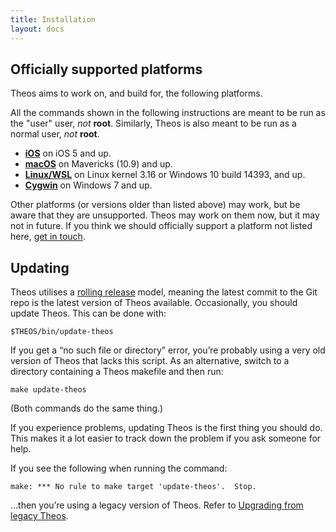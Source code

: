 ```yaml
---
title: Installation
layout: docs
---
```


## Officially supported platforms
Theos aims to work on, and build for, the following platforms.

All the commands shown in the following instructions are meant to be run as the "user" user, _not_ **root**. Similarly, Theos is also meant to be run as a normal user, _not_ **root**.

- **[iOS](/docs/Installation-iOS.html)** on iOS 5 and up.
- **[macOS](/docs/Installation-macOS.html)** on Mavericks (10.9) and up.
- **[Linux/WSL](/docs/Installation-Linux.html)** on Linux kernel 3.16 or Windows 10 build 14393, and up.
- **[Cygwin](/docs/Installation-Cygwin.html)** on Windows 7 and up.

Other platforms (or versions older than listed above) may work, but be aware that they are unsupported. Theos may work on them now, but it may not in future. If you think we should officially support a platform not listed here, [get in touch](https://github.com/theos/theos/issues/new).

## Updating
Theos utilises a [rolling release](https://en.wikipedia.org/wiki/Rolling_release) model, meaning the latest commit to the Git repo is the latest version of Theos available. Occasionally, you should update Theos. This can be done with:

	$THEOS/bin/update-theos

If you get a “no such file or directory” error, you’re probably using a very old version of Theos that lacks this script. As an alternative, switch to a directory containing a Theos makefile and then run:

	make update-theos

(Both commands do the same thing.)

If you experience problems, updating Theos is the first thing you should do. This makes it a lot easier to track down the problem if you ask someone for help.

If you see the following when running the command:

```
make: *** No rule to make target 'update-theos'.  Stop.
```

…then you’re using a legacy version of Theos. Refer to [Upgrading from legacy Theos](/docs/Upgrading-from-legacy-Theos.html).
